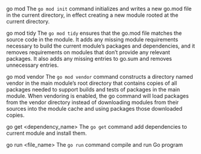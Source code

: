go mod
The `go mod init` command initializes and writes a new go.mod file in the current directory, in effect creating a new module rooted at the current directory.

go mod tidy
The `go mod tidy` ensures that the go.mod file matches the source code in the module. It adds any missing module requirements necessary to build the current module’s packages and dependencies, and it removes requirements on modules that don’t provide any relevant packages. It also adds any missing entries to go.sum and removes unnecessary entries.

go mod vendor
The `go mod vendor` command constructs a directory named vendor in the main module’s root directory that contains copies of all packages needed to support builds and tests of packages in the main module. When vendoring is enabled, the go command will load packages from the vendor directory instead of downloading modules from their sources into the module cache and using packages those downloaded copies.

go get <dependency_name>
The `go get` command add dependencies to current module and install them.

go run <file_name>
The `go run` command compile and run Go program
